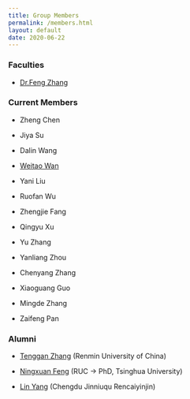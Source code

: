 ```yaml
---
title: Group Members
permalink: /members.html
layout: default
date: 2020-06-22
---
```


### Faculties

+ [Dr.Feng Zhang](https://fengzhangcs.github.io/)

### Current Members

+ Zheng Chen

+ Jiya Su

+ Dalin Wang

+ [Weitao Wan](/wanweitao.html)

+ Yani Liu

+ Ruofan Wu

+ Zhengjie Fang

+ Qingyu Xu

+ Yu Zhang

+ Yanliang Zhou

+ Chenyang Zhang

+ Xiaoguang Guo

+ Mingde Zhang

+ Zaifeng Pan

### Alumni

+ [Tenggan Zhang](/zhangtenggan.html) (Renmin University of China)

+ [Ningxuan Feng](/fengningxuan.html) (RUC -> PhD, Tsinghua University)

+ [Lin Yang](http://iir.ruc.edu.cn/~yangl/) (Chengdu Jinniuqu Rencaiyinjin)
